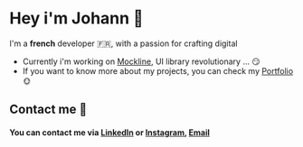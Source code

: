 # Hey i'm Johann 👋

I'm a  **french** developer 🇫🇷, with a passion for crafting digital

- Currently i'm working on [Mockline](https://www.mockline.dev/), UI library revolutionary ... 😏
- If you want to know more about my projects, you can check my [Portfolio](https://johanncvl.com/) 🌞
 

## Contact me 📨 

#### You can contact me via [LinkedIn](https://www.linkedin.com/in/johann-cavallucci/) or [Instagram](https://www.instagram.com/johann.cvl/?hl=fr), [Email](mailto:johann.cavallucci@epitech.eu)
